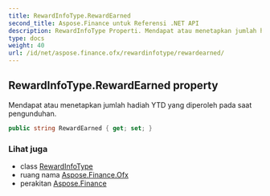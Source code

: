 ```yaml
---
title: RewardInfoType.RewardEarned
second_title: Aspose.Finance untuk Referensi .NET API
description: RewardInfoType Properti. Mendapat atau menetapkan jumlah hadiah YTD yang diperoleh pada saat pengunduhan.
type: docs
weight: 40
url: /id/net/aspose.finance.ofx/rewardinfotype/rewardearned/
---
```

## RewardInfoType.RewardEarned property

Mendapat atau menetapkan jumlah hadiah YTD yang diperoleh pada saat pengunduhan.

```csharp
public string RewardEarned { get; set; }
```

### Lihat juga

* class [RewardInfoType](../)
* ruang nama [Aspose.Finance.Ofx](../../rewardinfotype/)
* perakitan [Aspose.Finance](../../../)



